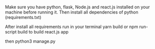 Make sure you have python, flask, Node.js and react.js installed on your machine
before running it. Then install all dependencies of python (requirements.txt)

After install all requirements
run in your terminal yarn build or npm run-script build
to build react.js app

then python3 manage.py 

